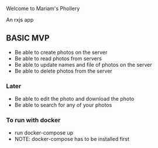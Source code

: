 
Welcome to Mariam's Phollery

An rxjs app

## BASIC MVP

* Be able to create photos on the server 
* Be able to read photos from servers 
* Be able to update names and file of photos on the server 
* Be able to delete photos from the server 

### Later
* Be able to edit the photo and download the photo
* Be able to search for any of your photos 

### To run with docker
* run docker-compose up
* NOTE: docker-compose has to be installed first
